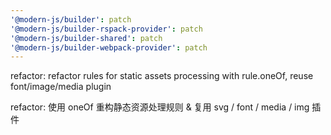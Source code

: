 ```yaml
---
'@modern-js/builder': patch
'@modern-js/builder-rspack-provider': patch
'@modern-js/builder-shared': patch
'@modern-js/builder-webpack-provider': patch
---
```


refactor: refactor rules for static assets processing with rule.oneOf, reuse font/image/media plugin

refactor: 使用 oneOf 重构静态资源处理规则 & 复用 svg / font / media / img 插件
